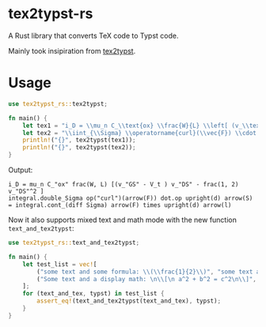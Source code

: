 # tex2typst-rs
A Rust library that converts TeX code to Typst code.

Mainly took insipiration from [tex2typst](https://github.com/qwinsi/tex2typst).

# Usage

```Rust
use tex2typst_rs::tex2typst;

fn main() {
    let tex1 = "i_D = \\mu_n C_\\text{ox} \\frac{W}{L} \\left[ (v_\\text{GS} - V_t)v_\\text{DS} - \\frac{1}{2} v_\\text{DS}^2 \\right]";
    let tex2 = "\\iint_{\\Sigma} \\operatorname{curl}(\\vec{F}) \\cdot \\mathrm{d}\\vec{S} = \\oint_{\\partial \\Sigma} \\vec{F} \\times \\mathrm{d}\\vec{l}";
    println!("{}", tex2typst(tex1));
    println!("{}", tex2typst(tex2));
}
```

Output:

```
i_D = mu_n C_"ox" frac(W, L) [(v_"GS" - V_t ) v_"DS" - frac(1, 2) v_"DS"^2 ]
integral.double_Sigma op("curl")(arrow(F)) dot.op upright(d) arrow(S) = integral.cont_(diff Sigma) arrow(F) times upright(d) arrow(l)
```

Now it also supports mixed text and math mode with the new function `text_and_tex2typst`:

```Rust
use tex2typst_rs::text_and_tex2typst;

fn main() {
    let test_list = vec![
        ("some text and some formula: \\(\\frac{1}{2}\\)", "some text and some formula: $frac(1, 2)$"),
        ("Some text and a display math: \n\\[\n a^2 + b^2 = c^2\n\\]", "Some text and a display math: \n$\na^2 + b^2 = c^2\n$")
    ];
    for (text_and_tex, typst) in test_list {
        assert_eq!(text_and_tex2typst(text_and_tex), typst);
    }
}
```